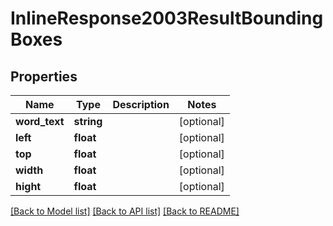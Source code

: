 # InlineResponse2003ResultBoundingBoxes

## Properties
Name | Type | Description | Notes
------------ | ------------- | ------------- | -------------
**word_text** | **string** |  | [optional] 
**left** | **float** |  | [optional] 
**top** | **float** |  | [optional] 
**width** | **float** |  | [optional] 
**hight** | **float** |  | [optional] 

[[Back to Model list]](../README.md#documentation-for-models) [[Back to API list]](../README.md#documentation-for-api-endpoints) [[Back to README]](../README.md)



